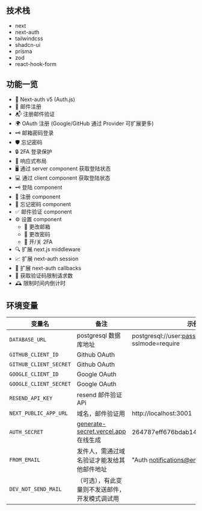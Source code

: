 ## 技术栈

- next
- next-auth
- tailwindcss
- shadcn-ui
- prisma
- zod
- react-hook-form

## 功能一览

- 🔐 Next-auth v5 (Auth.js)
- 📧 邮件注册
- 📬 注册邮件验证
- 🌍 OAuth 注册 (Google/GitHub 通过 Provider 可扩展更多)
- 🗝️ 邮箱密码登录
- 🛡️ 忘记密码
- 🔒 2FA 登录保护
- 📱 响应式布局
- 🖥️ 通过 server component 获取登陆状态
- 💻 通过 client component 获取登陆状态
- 🗝️ 登陆 component
- 📝 注册 component
- 🤔 忘记密码 component
- ✅ 邮件验证 component
- ⚙️ 设置 component
  - 💌 更改邮箱
  - 🔑 更改密码
  - 🔔 开/关 2FA
- 🔍 扩展 next.js middleware
- 📈 扩展 next-auth session
- 🔄 扩展 next-auth callbacks
- 🚦 获取验证码限制请求数
- 🕰️ 限制时间内倒计时

## 环境变量

| 变量名                 | 备注                                                                         | 示例                                                   |
| ---------------------- | ---------------------------------------------------------------------------- | ------------------------------------------------------ |
| `DATABASE_URL`         | postgresql 数据库地址                                                        | postgresql://user:password@xxx.com/xxx?sslmode=require |
| `GITHUB_CLIENT_ID`     | Github OAuth                                                                 |                                                        |
| `GITHUB_CLIENT_SECRET` | Github OAuth                                                                 |                                                        |
| `GOOGLE_CLIENT_ID`     | Google OAuth                                                                 |                                                        |
| `GOOGLE_CLIENT_SECRET` | Google OAuth                                                                 |                                                        |
| `RESEND_API_KEY`       | resend 邮件验证 APi                                                          |                                                        |
| `NEXT_PUBLIC_APP_URL`  | 域名，邮件验证用                                                             | http://localhost:3001                                  |
| `AUTH_SECRET`          | [generate-secret.vercel.app](https://generate-secret.vercel.app/32) 在线生成 | 264787eff676bdab14a3bb3bdfb7861b                       |
| `FROM_EMAIL`           | 发件人，需通过域名验证才能发给其他邮件地址                                   | "Auth <notifications@email.xxx.com>"                   |
| `DEV_NOT_SEND_MAIL`    | （可选），有此变量则不发送邮件，开发模式调试用                               |

